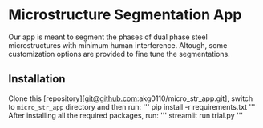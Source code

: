 # Microstructure Segmentation App
Our app is meant to segment the phases of dual phase steel microstructures with minimum human interference. Altough, some customization options are provided to fine tune the segmentations.

## Installation
Clone this [repository][git@github.com:akg0110/micro_str_app.git], switch to `micro_str_app` directory and then run:
'''
pip install -r requirements.txt
'''
After installing all the required packages, run:
'''
streamlit run trial.py
'''
